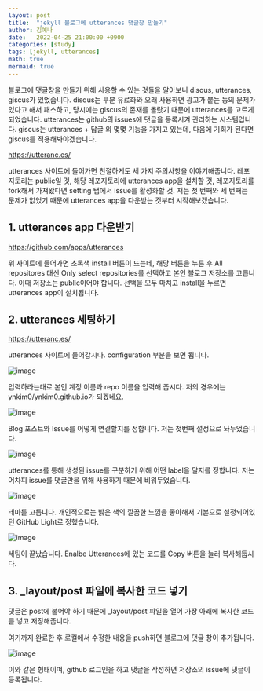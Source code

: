```yaml
---
layout: post
title:  "jekyll 블로그에 utterances 댓글창 만들기"
author: 김예나
date:   2022-04-25 21:00:00 +0900
categories: [study]
tags: [jekyll, utterances]
math: true
mermaid: true
---
```



블로그에 댓글창을 만들기 위해 사용할 수 있는 것들을 알아보니 disqus, utterances, giscus가 있었습니다. disqus는 부분 유료화와 오래 사용하면 광고가 붙는 등의 문제가 있다고 해서 패스하고, 당시에는 giscus의 존재를 몰랐기 때문에 utterances를 고르게 되었습니다. utterances는 github의 issues에 댓글을 등록시켜 관리하는 시스템입니다. giscus는 utterances + 답글 외 몇몇 기능을 가지고 있는데, 다음에 기회가 된다면 giscus를 적용해봐야겠습니다.


<https://utteranc.es/>


utterances 사이트에 들어가면 친절하게도 세 가지 주의사항을 이야기해줍니다. 레포지토리는 public일 것, 해당 레포지토리에 utterances app을 설치할 것, 레포지토리를 fork해서 가져왔다면 setting 탭에서 issue를 활성화할 것. 저는 첫 번째와 세 번째는 문제가 없었기 때문에 utterances app을 다운받는 것부터 시작해보겠습니다.


## 1\. utterances app 다운받기


<https://github.com/apps/utterances>


위 사이트에 들어가면 초록색 install 버튼이 뜨는데, 해당 버튼을 누른 후 All repositores 대신 Only select repositories를 선택하고 본인 블로그 저장소를 고릅니다. 이때 저장소는 public이어야 합니다. 선택을 모두 마치고 install을 누르면 utterances app이 설치됩니다.


## 2\. utterances 세팅하기


<https://utteranc.es/>


utterances 사이트에 들어갑시다. configuration 부분을 보면 됩니다.


![image](https://user-images.githubusercontent.com/80688900/165087914-ccae1ffc-f0a0-418d-a5cd-b4c72d6a6d4b.png)


입력하라는대로 본인 계정 이름과 repo 이름을 입력해 줍시다. 저의 경우에는 ynkim0/ynkim0.github.io가 되겠네요.


![image](https://user-images.githubusercontent.com/80688900/165088114-04305aed-afbb-4dbe-9ae1-9af9625e8293.png)


Blog 포스트와 Issue를 어떻게 연결할지를 정합니다. 저는 첫번째 설정으로 놔두었습니다.


![image](https://user-images.githubusercontent.com/80688900/165088407-fee82bff-af3e-4530-9b3c-3b99e51483ac.png)


utterances를 통해 생성된 issue를 구분하기 위해 어떤 label을 달지를 정합니다. 저는 어차피 issue를 댓글만을 위해 사용하기 때문에 비워두었습니다.


![image](https://user-images.githubusercontent.com/80688900/165089632-bf040e64-9a1c-482d-8f1a-42f0ebfd06da.png)


테마를 고릅니다. 개인적으로는 밝은 색의 깔끔한 느낌을 좋아해서 기본으로 설정되어있던 GitHub Light로 정했습니다.


![image](https://user-images.githubusercontent.com/80688900/165089833-a65b1b17-8e55-46c7-8053-e1bf057ef134.png)


세팅이 끝났습니다. Enalbe Utterances에 있는 코드를 Copy 버튼을 눌러 복사해둡시다.


## 3\. _layout/post 파일에 복사한 코드 넣기


댓글은 post에 붙어야 하기 때문에 _layout/post 파일을 열어 가장 아래에 복사한 코드를 넣고 저장해줍니다.


여기까지 완료한 후 로컬에서 수정한 내용을 push하면 블로그에 댓글 창이 추가됩니다.


![image](https://user-images.githubusercontent.com/80688900/165091322-dc24b1fb-e871-498a-bd14-2a961f7d8306.png)


이와 같은 형태이며, github 로그인을 하고 댓글을 작성하면 저장소의 issue에 댓글이 등록됩니다.